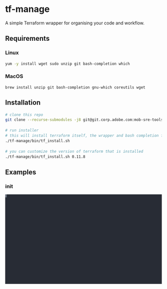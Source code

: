 # tf-manage
A simple Terraform wrapper for organising your code and workflow.

## Requirements
### Linux
```bash
yum -y install wget sudo unzip git bash-completion which
```
### MacOS
```
brew install unzip git bash-completion gnu-which coreutils wget
```
## Installation
```bash
# clone this repo
git clone --recurse-submodules -j8 git@git.corp.adobe.com:mob-sre-tools/tf-manage.git

# run installer
# this will install terraform itself, the wrapper and bash completion for the wrapper
./tf-manage/bin/tf_install.sh

# you can customize the version of terraform that is installed
./tf-manage/bin/tf_install.sh 0.11.8
```

## Examples
### init
![tf init](/docs/images/init.svg)
